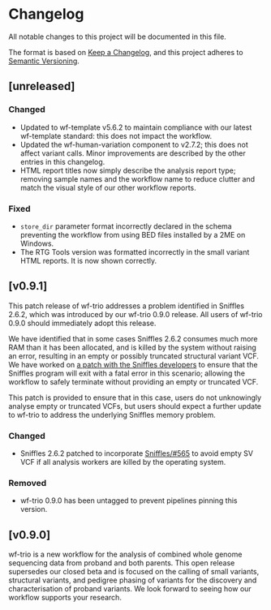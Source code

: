 # Changelog
All notable changes to this project will be documented in this file.

The format is based on [Keep a Changelog](https://keepachangelog.com/en/1.1.0/),
and this project adheres to [Semantic Versioning](https://semver.org/spec/v2.0.0.html).

## [unreleased]
### Changed
- Updated to wf-template v5.6.2 to maintain compliance with our latest wf-template standard: this does not impact the workflow.
- Updated the wf-human-variation component to v2.7.2; this does not affect variant calls. Minor improvements are described by the other entries in this changelog.
- HTML report titles now simply describe the analysis report type; removing sample names and the workflow name to reduce clutter and match the visual style of our other workflow reports.
### Fixed
- `store_dir` parameter format incorrectly declared in the schema preventing the workflow from using BED files installed by a 2ME on Windows.
- The RTG Tools version was formatted incorrectly in the small variant HTML reports. It is now shown correctly.

## [v0.9.1]
This patch release of wf-trio addresses a problem identified in Sniffles 2.6.2, which was introduced by our wf-trio 0.9.0 release. All users of wf-trio 0.9.0 should immediately adopt this release.

We have identified that in some cases Sniffles 2.6.2 consumes much more RAM than it has been allocated, and is killed by the system without raising an error, resulting in an empty or possibly truncated structural variant VCF. We have worked on [a patch with the Sniffles developers](https://github.com/fritzsedlazeck/Sniffles/pull/565) to ensure that the Sniffles program will exit with a fatal error in this scenario; allowing the workflow to safely terminate without providing an empty or truncated VCF.

This patch is provided to ensure that in this case, users do not unknowingly analyse empty or truncated VCFs, but users should expect a further update to wf-trio to address the underlying Sniffles memory problem.

### Changed
- Sniffles 2.6.2 patched to incorporate [Sniffles/#565](https://github.com/fritzsedlazeck/Sniffles/pull/565) to avoid empty SV VCF if all analysis workers are killed by the operating system.
### Removed
- wf-trio 0.9.0 has been untagged to prevent pipelines pinning this version.

## [v0.9.0]
wf-trio is a new workflow for the analysis of combined whole genome sequencing data from proband and both parents.
This open release supersedes our closed beta and is focused on the calling of small variants, structural variants, and pedigree phasing of variants for the discovery and characterisation of proband variants.
We look forward to seeing how our workflow supports your research.